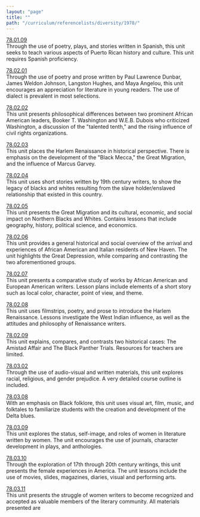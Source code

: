 ```yaml
---
layout: "page"
title: ""
path: "/curriculum/referencelists/diversity/1978/"
---
```

<main><a href="../../../guides/1978/1/78.01.09.x.html">78.01.09</a> <br/> Through the use of poetry, plays, and stories written in Spanish, this unit seeks to teach various aspects of Puerto Rican history and culture. This unit requires Spanish proficiency. <p> <a href="../../../guides/1978/2/78.02.01.x.html">78.02.01</a> <br/> Through the use of poetry and prose written by Paul Lawrence Dunbar, James Weldon Johnson, Langston Hughes, and Maya Angelou, this unit encourages an appreciation for literature in young readers. The use of dialect is prevalent in most selections. </p><p> <a href="../../../guides/1978/2/78.02.02.x.html">78.02.02</a> <br/> This unit presents philosophical differences between two prominent African American leaders, Booker T. Washington and W.E.B. Dubois who criticized Washington, a discussion of the "talented tenth," and the rising influence of civil rights organizations. </p><p> <a href="../../../guides/1978/2/78.02.03.x.html">78.02.03</a> <br/> This unit places the Harlem Renaissance in historical perspective. There is emphasis on the development of the "Black Mecca," the Great Migration, and the influence of Marcus Garvey. </p><p> <a href="../../../guides/1978/2/78.02.04.x.html">78.02.04</a> <br/> This unit uses short stories written by 19th century writers, to show the legacy of blacks and whites resulting from the slave holder/enslaved relationship that existed in this country. </p><p> <a href="../../../guides/1978/2/78.02.05.x.html">78.02.05</a> <br/> This unit presents the Great Migration and its cultural, economic, and social impact on Northern Blacks and Whites. Contains lessons that include geography, history, political science, and economics. </p><p> <a href="../../../guides/1978/2/78.02.06.x.html">78.02.06</a> <br/> This unit provides a general historical and social overview of the arrival and experiences of African American and Italian residents of New Haven. The unit highlights the Great Depression, while comparing and contrasting the two aforementioned groups. </p><p> <a href="../../../guides/1978/2/78.02.07.x.html">78.02.07</a> <br/> This unit presents a comparative study of works by African American and European American writers. Lesson plans include elements of a short story such as local color, character, point of view, and theme. </p><p> <a href="../../../guides/1978/2/78.02.08.x.html">78.02.08</a> <br/> This unit uses filmstrips, poetry, and prose to introduce the Harlem Renaissance. Lessons investigate the West Indian influence, as well as the attitudes and philosophy of Renaissance writers. </p><p> <a href="../../../guides/1978/2/78.02.09.x.html">78.02.09</a> <br/> This unit explains, compares, and contrasts two historical cases: The Amistad Affair and The Black Panther Trials. Resources for teachers are limited. </p><p> <a href="../../../guides/1978/3/78.03.02.x.html">78.03.02</a> <br/> Through the use of audio-visual and written materials, this unit explores racial, religious, and gender prejudice. A very detailed course outline is included. </p><p> <a href="../../../guides/1978/3/78.03.08.x.html">78.03.08</a> <br/> With an emphasis on Black folklore, this unit uses visual art, film, music, and folktales to familiarize students with the creation and development of the Delta blues. </p><p> <a href="../../../guides/1978/3/78.03.09.x.html">78.03.09</a> <br/> This unit explores the status, self-image, and roles of women in literature written by women. The unit encourages the use of journals, character development in plays, and anthologies. </p><p> <a href="../../../guides/1978/3/78.03.10.x.html">78.03.10</a> <br/> Through the exploration of 17th through 20th century writings, this unit presents the female experiences in America. The unit lessons include the use of movies, slides, magazines, diaries, visual and performing arts. </p><p> <a href="../../../guides/1978/3/78.03.11.x.html">78.03.11</a> <br/> This unit presents the struggle of women writers to become recognized and accepted as valuable members of the literary community. All materials presented are
</p></main>